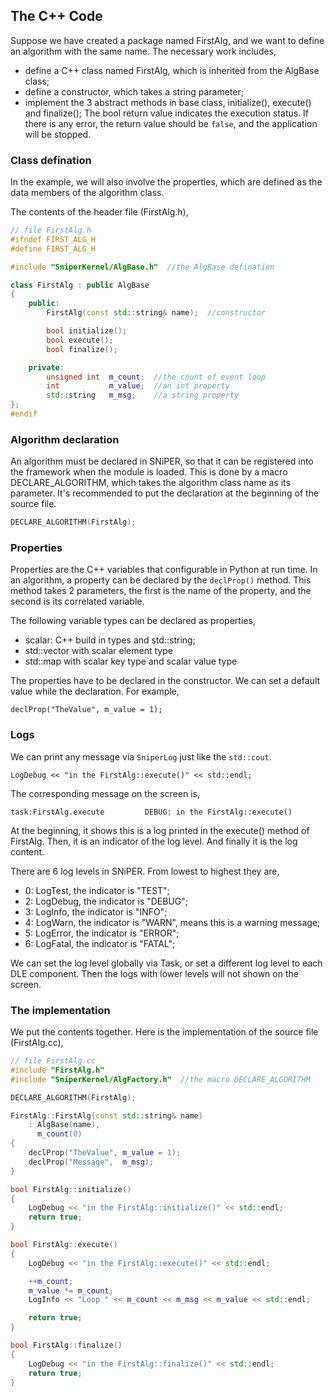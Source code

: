 ## The C++ Code

Suppose we have created a package named FirstAlg, and we want to define an algorithm with the same name. The necessary work includes,

- define a C++ class named FirstAlg, which is inherited from the AlgBase class;
- define a constructor, which takes a string parameter;
- implement the 3 abstract methods in base class, initialize(), execute() and finalize(); The bool return value indicates the execution status. If there is any error, the return value should be `false`, and the application will be stopped.

### Class defination

In the example, we will also involve the properties, which are defined as the data members of the algorithm class.

The contents of the header file (FirstAlg.h),

```c++
// file FirstAlg.h
#ifndef FIRST_ALG_H
#define FIRST_ALG_H

#include "SniperKernel/AlgBase.h"  //the AlgBase defination

class FirstAlg : public AlgBase
{
    public:
        FirstAlg(const std::string& name);  //constructor

        bool initialize();
        bool execute();
        bool finalize();

    private:
        unsigned int  m_count;  //the count of event loop
        int           m_value;  //an int property
        std::string   m_msg;    //a string property
};
#endif
```

### Algorithm declaration

An algorithm must be declared in SNiPER, so that it can be registered into the framework when the module is loaded. This is done by a macro DECLARE_ALGORITHM, which takes the algorithm class name as its parameter. It's recommended to put the declaration at the beginning of the source file.

```c++
DECLARE_ALGORITHM(FirstAlg);
```

### Properties

Properties are the C++ variables that configurable in Python at run time. In an algorithm, a property can be declared by the ```declProp()``` method. This method takes 2 parameters, the first is the name of the property, and the second is its correlated variable.

The following variable types can be declared as properties,

- scalar: C++ build in types and std::string;
- std::vector with scalar element type
- std::map with scalar key type and scalar value type

The properties have to be declared in the constructor. We can set a default value while the declaration. For example,

```
declProp("TheValue", m_value = 1);
```

### Logs

We can print any message via ```SniperLog``` just like the ```std::cout```.

```
LogDebug << "in the FirstAlg::execute()" << std::endl;
```

The corresponding message on the screen is,

```
task:FirstAlg.execute         DEBUG: in the FirstAlg::execute()
```

At the beginning, it shows this is a log printed in the execute() method of FirstAlg. Then, it is an indicator of the log level. And finally it is the log content.

There are 6 log levels in SNiPER. From lowest to highest they are,

- 0: LogTest, the indicator is "TEST";
- 2: LogDebug, the indicator is "DEBUG";
- 3: LogInfo, the indicator is "INFO";
- 4: LogWarn, the indicator is "WARN", means this is a warning message;
- 5: LogError, the indicator is "ERROR";
- 6: LogFatal, the indicator is "FATAL";

We can set the log level globally via Task, or set a different log level to each DLE component. Then the logs with lower levels will not shown on the screen.

### The implementation

We put the contents together. Here is the implementation of the source file (FirstAlg.cc),

```c++
// file FirstAlg.cc
#include "FirstAlg.h"
#include "SniperKernel/AlgFactory.h"  //the macro DECLARE_ALGORITHM

DECLARE_ALGORITHM(FirstAlg);

FirstAlg::FirstAlg(const std::string& name)
    : AlgBase(name),
      m_count(0)
{
    declProp("TheValue", m_value = 1);
    declProp("Message",  m_msg);
}

bool FirstAlg::initialize()
{
    LogDebug << "in the FirstAlg::initialize()" << std::endl;
    return true;
}

bool FirstAlg::execute()
{
    LogDebug << "in the FirstAlg::execute()" << std::endl;

    ++m_count;
    m_value *= m_count;
    LogInfo << "Loop " << m_count << m_msg << m_value << std::endl;

    return true;
}

bool FirstAlg::finalize()
{
    LogDebug << "in the FirstAlg::finalize()" << std::endl;
    return true;
}
```
